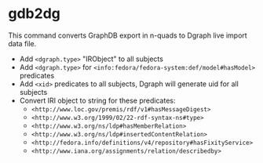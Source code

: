 # gdb2dg
This command converts GraphDB export in n-quads to Dgraph live import data file.
- Add ```<dgraph.type>``` "IRObject" to all subjects
- Add ```<dgraph.type>``` for ```<info:fedora/fedora-system:def/model#hasModel>``` predicates
- Add ```<xid>``` predicates to all subjects, Dgraph will generate uid for all subjects
- Convert IRI object to string for these predicates:
  - ```<http://www.loc.gov/premis/rdf/v1#hasMessageDigest>```
  - ```<http://www.w3.org/1999/02/22-rdf-syntax-ns#type>```
  - ```<http://www.w3.org/ns/ldp#hasMemberRelation>```
  - ```<http://www.w3.org/ns/ldp#insertedContentRelation>```
  - ```<http://fedora.info/definitions/v4/repository#hasFixityService>```
  - ```<http://www.iana.org/assignments/relation/describedby>```
